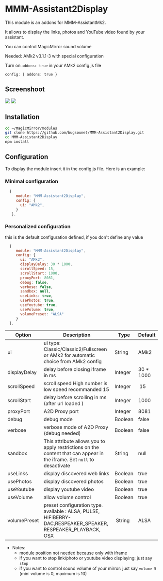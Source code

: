 # MMM-Assistant2Display

This module is an addons for MMM-AssistantMk2.

It allows to display the links, photos and YouTube video found by your assistant.

You can control MagicMirror sound volume

Needed: AMk2 v3.1.1-3 with special configuration

Turn on `addons: true` in your AMk2 config.js file

`config: { addons: true }`

## Screenshoot

 ![](https://raw.githubusercontent.com/bugsounet/MMM-Assistant2Display/dev/screenshoot2.jpeg)
 ![](https://raw.githubusercontent.com/bugsounet/MMM-Assistant2Display/dev/screenshoot1.jpg)

## Installation

```sh
cd ~/MagicMirror/modules
git clone https://github.com/bugsounet/MMM-Assistant2Display.git
cd MMM-Assistant2Display
npm install
```

## Configuration
To display the module insert it in the config.js file. Here is an example:

### Minimal configuration

```js
  {
     module: "MMM-Assistant2Display",
     config: {
       ui: "AMk2",
     }
   },
```

### Personalized configuration
this is the default configuration defined, if you don't define any value

```js
  {
     module: "MMM-Assistant2Display",
     config: {
       ui: "AMk2", 
       displayDelay: 30 * 1000,
       scrollSpeed: 15,
       scrollStart: 1000,
       proxyPort: 8081,
       debug: false,
       verbose: false,
       sandbox: null,
       useLinks: true,
       usePhotos: true,
       useYoutube: true,
       useVolume: true,
       volumePreset: "ALSA"
     }
  },
```

| Option  | Description | Type | Default |
| ------- | --- | --- | --- |
| ui | ui type: Classic/Classic2/Fullscreen or AMk2 for automatic choice from AMk2 config | String | AMk2 |
| displayDelay | delay before closing iframe in ms | Integer | 30 * 1000 |
| scrollSpeed | scroll speed High number is low speed recommanded 15 | Integer | 15 |
| scrollStart | delay before scrolling in ms (after url loaded ) | Integer | 1000 |
| proxyPort | A2D Proxy port | Integer | 8081 |
| debug | debug mode | Boolean | false |
| verbose | verbose mode of A2D Proxy (debug needed) | Boolean | false |
| sandbox | This attribute allows you to apply restrictions on the content that can appear in the iframe. Set `null` to desactivate | String | null |
| useLinks | display discovered web links | Boolean | true |
| usePhotos | display discovered photos | Boolean | true |
| useYoutube | display youtube video | Boolean| true |
| useVolume | allow volume control | Boolean | true |
| volumePreset | preset configuration type. available : ALSA, PULSE, HIFIBERRY-DAC,RESPEAKER_SPEAKER, RESPEAKER_PLAYBACK, OSX  | String | ALSA |

* Notes:
  * module position not needed because only with iframe
  * if you want to stop link/photo or youtube video displaying: just say `stop`
  * if you want to control sound volume of your mirror: just say `volume 5` (mini volume is 0, maximum is 10)

